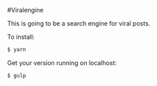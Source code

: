 #Viralengine

This is going to be a search engine for viral posts.

To install:

```sh
$ yarn
```

Get your version running on localhost:

```sh
$ gulp
```